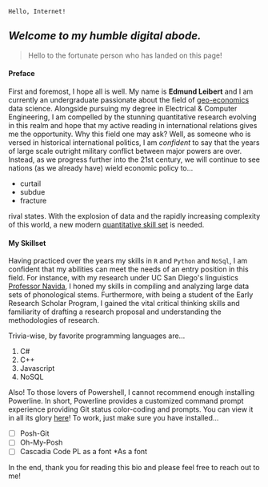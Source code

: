 `Hello, Internet!`
## *Welcome to my humble digital abode.*

> Hello to the fortunate person who has landed on this page!

#### Preface
First and foremost, I hope all is well. My name is **Edmund Leibert** and I am currently an undergraduate passionate about the field of [geo-economics](https://www.atlanticcouncil.org/programs/geoeconomics-center/) data science. Alongside pursuing my degree in Electrical & Computer Engineering, I am compelled by the stunning quantitative research evolving in this realm and hope that my active reading in international relations gives me the opportunity. Why this field one may ask? Well, as someone who is versed in historical international politics, I am *confident* to say that the years of large scale outright military conflict between major powers are over. Instead, as we progress further into the 21st century, we will continue to see nations (as we already have) wield economic policy to...
- curtail
- subdue
- fracture

rival states. With the explosion of data and the rapidly increasing complexity of this world, a new modern [quantitative skill set](####My-Skillset) is needed.

#### My Skillset
Having practiced over the years my skills in `R` and `Python` and `NoSql`, I am confident that my abilities can meet the needs of an entry position in this field. For instance, with my research under UC San Diego's linguistics [Professor Navida](https://cseweb.ucsd.edu/~npolikarpova/), I honed my skills in compiling and analyzing large data sets of phonological stems. Furthermore, with being a student of the Early Research Scholar Program, I gained the vital critical thinking skills and familiarity of drafting a research proposal and understanding the methodologies of research. 

Trivia-wise, by favorite programming languages are...
1. C#
2. C++
3. Javascript
4. NoSQL

Also! To those lovers of Powershell, I cannot recommend enough installing Powerline. In short, Powerline provides a customized command prompt experience providing Git status color-coding and prompts. You can view it in all its glory [here](screenshots/terminal-img-2.png)! To work, just make sure you have installed...
- [ ] Posh-Git
- [ ] Oh-My-Posh
- [ ] Cascadia Code PL as a font *As a font

In the end, thank you for reading this bio and please feel free to reach out to me!
